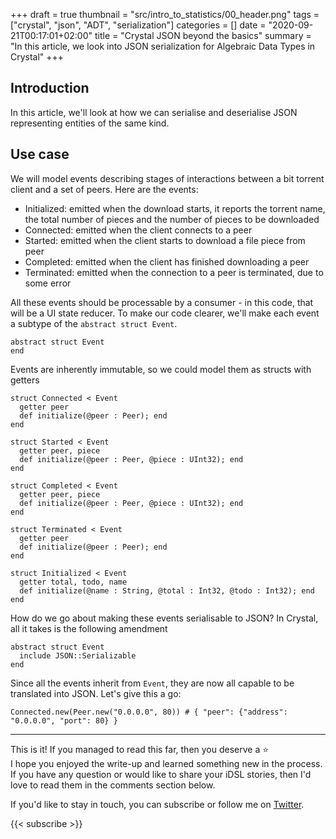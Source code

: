 +++
draft = true
thumbnail = "src/intro_to_statistics/00_header.png"
tags = ["crystal", "json", "ADT", "serialization"]
categories = []
date = "2020-09-21T00:17:01+02:00"
title = "Crystal JSON beyond the basics"
summary = "In this article, we look into JSON serialization for Algebraic Data Types in Crystal"
+++

## Introduction
In this article, we'll look at how we can serialise and deserialise JSON representing entities of the same kind.

## Use case
We will model events describing stages of interactions between a bit torrent client and a set of peers. Here are the events:

* Initialized: emitted when the download starts, it reports the torrent name, the total number of pieces and the number of pieces to be downloaded
* Connected: emitted when the client connects to a peer
* Started: emitted when the client starts to download a file piece from  peer
* Completed: emitted when the client has finished downloading a peer
* Terminated: emitted when the connection to a peer is terminated, due to some error

All these events should be processable by a consumer - in this code, that will be a UI state reducer. To make our code clearer, we'll make each event a subtype of the `abstract struct Event`.

```crystal
abstract struct Event
end
```

Events are inherently immutable, so we could model them as structs with getters

```crystal
struct Connected < Event
  getter peer
  def initialize(@peer : Peer); end
end

struct Started < Event
  getter peer, piece
  def initialize(@peer : Peer, @piece : UInt32); end
end

struct Completed < Event
  getter peer, piece
  def initialize(@peer : Peer, @piece : UInt32); end
end

struct Terminated < Event
  getter peer
  def initialize(@peer : Peer); end
end

struct Initialized < Event
  getter total, todo, name
  def initialize(@name : String, @total : Int32, @todo : Int32); end
end
```

How do we go about making these events serialisable to JSON? In Crystal, all it takes is the following amendment

```crystal
abstract struct Event
  include JSON::Serializable
end
```

Since all the events inherit from `Event`, they are now all capable to be translated into JSON. Let's give this a go:

```crystal
Connected.new(Peer.new("0.0.0.0", 80)) # { "peer": {"address": "0.0.0.0", "port": 80} }
```

---

This is it! If you managed to read this far, then you deserve a :star:  
I hope you enjoyed the write-up and learned something new in the process. If you have any question or would like to share your iDSL stories, then I'd love to read them in the comments section below.

If you'd like to stay in touch, you can subscribe or follow me on [Twitter](https://twitter.com/lbarasti).

{{< subscribe >}}
